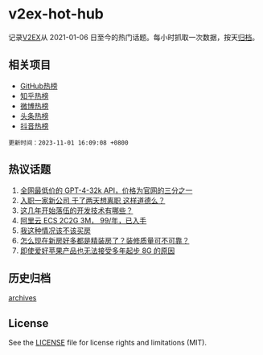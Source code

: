 # v2ex-hot-hub

 记录[V2EX](https://www.v2ex.com/)从 2021-01-06 日至今的热门话题。每小时抓取一次数据，按天[归档](archives)。
 
 ## 相关项目

- [GitHub热榜](https://github.com/lonnyzhang423/github-hot-hub)
- [知乎热榜](https://github.com/lonnyzhang423/zhihu-hot-hub)
- [微博热榜](https://github.com/lonnyzhang423/weibo-hot-hub)
- [头条热榜](https://github.com/lonnyzhang423/toutiao-hot-hub)
- [抖音热榜](https://github.com/lonnyzhang423/douyin-hot-hub)


 `更新时间：2023-11-01 16:09:08 +0800`

## 热议话题

1. [全网最低价的 GPT-4-32k API，价格为官网的三分之一](https://www.v2ex.com/t/987214)
1. [入职一家新公司 干了两天想离职 这样道德么？](https://www.v2ex.com/t/987260)
1. [这几年开始落伍的开发技术有哪些？](https://www.v2ex.com/t/987300)
1. [阿里云 ECS 2C2G 3M， 99/年，已入手](https://www.v2ex.com/t/987267)
1. [我这种情况该不该买房](https://www.v2ex.com/t/987159)
1. [怎么现在新房好多都是精装房了？装修质量可不可靠？](https://www.v2ex.com/t/987299)
1. [即使爱好苹果产品也无法接受多年起步 8G 的原因](https://www.v2ex.com/t/987259)

## 历史归档

[archives](archives)

## License

See the [LICENSE](LICENSE) file for license rights and limitations (MIT).
